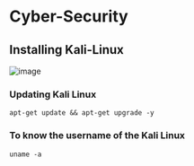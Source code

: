 # Cyber-Security
## Installing Kali-Linux
![image](https://github.com/srsapireddy/Cyber-Security/assets/32967087/124008b5-3c62-4033-81b2-7361dd12db75)

### Updating Kali Linux
```
apt-get update && apt-get upgrade -y
```
### To know the username of the Kali Linux
```
uname -a
```

